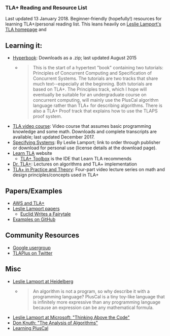 ### TLA+ Reading and Resource List
Last updated 13 January 2018. Beginner-friendly (hopefully!) resources for learning TLA+/personal reading list. This leans heavily on [Leslie Lamport's TLA homepage](http://lamport.azurewebsites.net/tla/tla.html) and 

## Learning it:
* [Hyperbook](http://lamport.azurewebsites.net/tla/hyperbook.html): Downloads as a .zip; last updated August 2015 
	* > This is the start of a hypertext "book" containing two tutorials: Principles of Concurrent Computing and Specification of Concurrent Systems.  The tutorials are two tracks that share much text--especially at the beginning.  Both tutorials are based on TLA+.  The Principles track, which I hope will eventually be suitable for an undergraduate course on concurrent computing, will mainly use the PlusCal algorithm language rather than TLA+ for describing algorithms.  There is also a TLA+ Proof track that explains how to use the TLAPS proof system.
* [TLA video course](http://lamport.azurewebsites.net/video/videos.html): Video course that assumes basic programming knowledge and some math. Downloads and complete transcripts are available; last updated December 2017.
* [Specifying Systems](http://lamport.azurewebsites.net/tla/book.html): By Leslie Lamport; link to order through publisher or download for personal use (license details at the download page). 
* [Learn TLA](https://learntla.com/introduction/) website
	* [TLA+ Toolbox](https://github.com/tlaplus/tlaplus/releases/tag/v1.5.6) is the IDE that Learn TLA recommends
* [Dr. TLA+](https://github.com/tlaplus/DrTLAPlus): Lectures on algorithms and TLA+ implementation
* [TLA+ in Practice and Theory](https://pron.github.io/tlaplus): Four-part video lecture series on math and design principles/concepts used in TLA+

## Papers/Examples
* [AWS and TLA+](http://lamport.azurewebsites.net/tla/amazon.html)
* [Leslie Lamport papers](http://lamport.azurewebsites.net/tla/papers.html)
	* [Euclid Writes a Fairytale](http://lamport.azurewebsites.net/pubs/pubs.html#euclid)
* [Examples on GitHub](https://github.com/tlaplus/Examples)

## Community Resources
* [Google usergroup](https://groups.google.com/forum/#!forum/tlaplus)
* [TLAPlus on Twitter](https://twitter.com/tlaplus)

## Misc
* [Leslie Lamport at Heidelberg](https://www.youtube.com/watch?v=FKFH_-QogN0)
	* > An algorithm is not a program, so why describe it with a programming language? PlusCal is a tiny toy-like language that is infinitely more expressive than any programming language because an expression can be any mathematical formula.
* [Leslie Lamport at Microsoft: "Thinking Above the Code"](https://www.youtube.com/watch?v=-4Yp3j_jk8Q)
* [Don Knuth: "The Analysis of Algorithms"](https://www.youtube.com/watch?v=jmcSzzN1gkc)
* [Learning PlusCal](http://lamport.azurewebsites.net/tla/pluscal.html)
